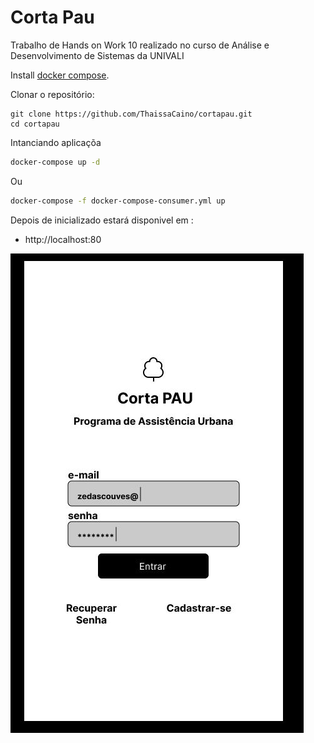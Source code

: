 # Corta Pau

Trabalho de Hands on Work 10 realizado no curso de Análise e Desenvolvimento de Sistemas da UNIVALI


Install [docker compose](https://docs.docker.com/compose/install/).


Clonar o repositório:

```
git clone https://github.com/ThaissaCaino/cortapau.git
cd cortapau
```

Intanciando aplicaçõa
```sh
docker-compose up -d
```
Ou

```sh
docker-compose -f docker-compose-consumer.yml up
```

Depois de inicializado estará disponivel em :

- http://localhost:80

 
![Login Page](www//login_c.JPG)
